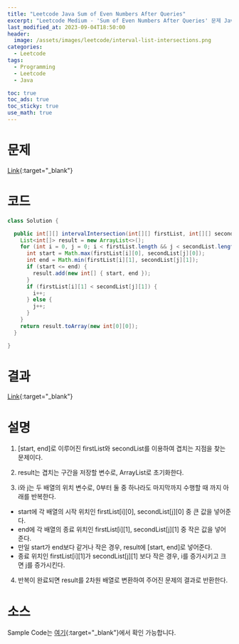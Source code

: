 ```yaml
---
title: "Leetcode Java Sum of Even Numbers After Queries"
excerpt: "Leetcode Medium - 'Sum of Even Numbers After Queries' 문제 Java 풀이"
last_modified_at: 2023-09-04T18:50:00
header:
  image: /assets/images/leetcode/interval-list-intersections.png
categories:
  - Leetcode
tags:
  - Programming
  - Leetcode
  - Java

toc: true
toc_ads: true
toc_sticky: true
use_math: true
---
```

# 문제
[Link](https://leetcode.com/problems/interval-list-intersections){:target="_blank"}

# 코드
```java
class Solution {

  public int[][] intervalIntersection(int[][] firstList, int[][] secondList) {
    List<int[]> result = new ArrayList<>();
    for (int i = 0, j = 0; i < firstList.length && j < secondList.length;) {
      int start = Math.max(firstList[i][0], secondList[j][0]);
      int end = Math.min(firstList[i][1], secondList[j][1]);
      if (start <= end) {
        result.add(new int[] { start, end });
      }
      if (firstList[i][1] < secondList[j][1]) {
        i++;
      } else {
        j++;
      }
    }
    return result.toArray(new int[0][0]);
  }

}
```

# 결과
[Link](https://leetcode.com/problems/interval-list-intersections/submissions/1040169324/){:target="_blank"}

# 설명
1. [start, end]로 이루어진 firstList와 secondList를 이용하여 겹치는 지점을 찾는 문제이다.

2. result는 겹치는 구간을 저장할 변수로, ArrayList로 초기화한다.

3. i와 j는 두 배열의 위치 변수로, 0부터 둘 중 하나라도 마지막까지 수행할 때 까지 아래를 반복한다.
- start에 각 배열의 시작 위치인 firstList[i][0], secondList[j][0] 중 큰 값을 넣어준다.
- end에 각 배열의 종료 위치인 firstList[i][1], secondList[j][1] 중 작은 값을 넣어준다.
- 만일 start가 end보다 같거나 작은 경우, result에 [start, end]로 넣어준다.
- 종료 위치인 firstList[i][1]가 secondList[j][1] 보다 작은 경우, i를 증가시키고 크면 j를 증가시킨다.

4. 반복이 완료되면 result를 2차원 배열로 변환하여 주어진 문제의 결과로 반환한다.

# 소스
Sample Code는 [여기](https://github.com/GracefulSoul/leetcode/blob/master/src/main/java/gracefulsoul/problems/IntervalListIntersections.java){:target="_blank"}에서 확인 가능합니다.